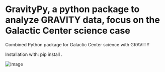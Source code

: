 # GravityPy, a python package to analyze GRAVITY data, focus on the Galactic Center science case


Combined Python package for Galactic Center science with GRAVITY

Installation with:
pip install .


![image](https://github.com/widmannf/GravityPy/assets/24411509/ab363352-dfb8-40ed-99ed-e9f25e9145a2)
